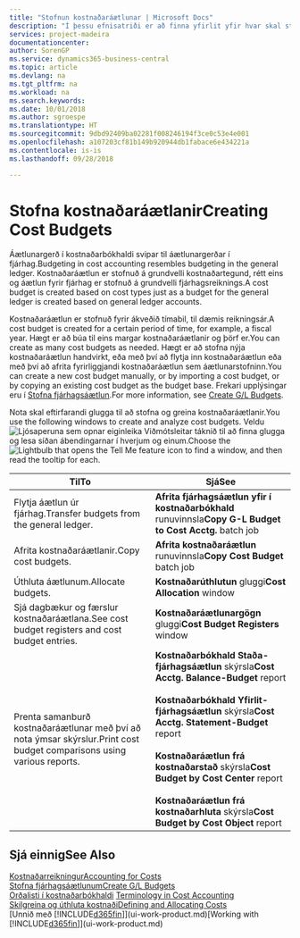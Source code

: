 ```yaml
---
title: "Stofnun kostnaðaráætlunar | Microsoft Docs"
description: "Í þessu efnisatriði er að finna yfirlit yfir hvar skal stofna og greina kostnaðaráætlanir."
services: project-madeira
documentationcenter: 
author: SorenGP
ms.service: dynamics365-business-central
ms.topic: article
ms.devlang: na
ms.tgt_pltfrm: na
ms.workload: na
ms.search.keywords: 
ms.date: 10/01/2018
ms.author: sgroespe
ms.translationtype: HT
ms.sourcegitcommit: 9dbd92409ba02281f008246194f3ce0c53e4e001
ms.openlocfilehash: a107203cf81b149b920944db1fabace6e434221a
ms.contentlocale: is-is
ms.lasthandoff: 09/28/2018

---
```

# <a name="creating-cost-budgets"></a><span data-ttu-id="b7e6d-103">Stofna kostnaðaráætlanir</span><span class="sxs-lookup"><span data-stu-id="b7e6d-103">Creating Cost Budgets</span></span>
<span data-ttu-id="b7e6d-104">Áætlunargerð í kostnaðarbókhaldi svipar til áætlunargerðar í fjárhag.</span><span class="sxs-lookup"><span data-stu-id="b7e6d-104">Budgeting in cost accounting resembles budgeting in the general ledger.</span></span> <span data-ttu-id="b7e6d-105">Kostnaðaráætlun er stofnuð á grundvelli kostnaðartegund, rétt eins og áætlun fyrir fjárhag er stofnuð á grundvelli fjárhagsreiknings.</span><span class="sxs-lookup"><span data-stu-id="b7e6d-105">A cost budget is created based on cost types just as a budget for the general ledger is created based on general ledger accounts.</span></span>  

<span data-ttu-id="b7e6d-106">Kostnaðaráætlun er stofnuð fyrir ákveðið tímabil, til dæmis reikningsár.</span><span class="sxs-lookup"><span data-stu-id="b7e6d-106">A cost budget is created for a certain period of time, for example, a fiscal year.</span></span> <span data-ttu-id="b7e6d-107">Hægt er að búa til eins margar kostnaðaráætlanir og þörf er.</span><span class="sxs-lookup"><span data-stu-id="b7e6d-107">You can create as many cost budgets as needed.</span></span> <span data-ttu-id="b7e6d-108">Hægt er að stofna nýja kostnaðaráætlun handvirkt, eða með því að flytja inn kostnaðaráætlun eða með því að afrita fyrirliggjandi kostnaðaráætlun sem áætlunarstofninn.</span><span class="sxs-lookup"><span data-stu-id="b7e6d-108">You can create a new cost budget manually, or by importing a cost budget, or by copying an existing cost budget as the budget base.</span></span> <span data-ttu-id="b7e6d-109">Frekari upplýsingar eru í [Stofna fjárhagsáætlun](finance-how-create-budgets.md).</span><span class="sxs-lookup"><span data-stu-id="b7e6d-109">For more information, see [Create G/L Budgets](finance-how-create-budgets.md).</span></span>

<span data-ttu-id="b7e6d-110">Nota skal eftirfarandi glugga til að stofna og greina kostnaðaráætlanir.</span><span class="sxs-lookup"><span data-stu-id="b7e6d-110">You use the following windows to create and analyze cost budgets.</span></span> <span data-ttu-id="b7e6d-111">Veldu ![Ljósaperuna sem opnar eiginleika Viðmótsleitar](media/ui-search/search_small.png "Segðu mér hvað þú vilt gera") táknið til að finna glugga og lesa síðan ábendingarnar í hverjum og einum.</span><span class="sxs-lookup"><span data-stu-id="b7e6d-111">Choose the ![Lightbulb that opens the Tell Me feature](media/ui-search/search_small.png "Tell me what you want to do") icon to find a window, and then read the tooltip for each.</span></span>

|<span data-ttu-id="b7e6d-112">Til</span><span class="sxs-lookup"><span data-stu-id="b7e6d-112">To</span></span>|<span data-ttu-id="b7e6d-113">Sjá</span><span class="sxs-lookup"><span data-stu-id="b7e6d-113">See</span></span>|  
|--------|---------|  
|<span data-ttu-id="b7e6d-114">Flytja áætlun úr fjárhag.</span><span class="sxs-lookup"><span data-stu-id="b7e6d-114">Transfer budgets from the general ledger.</span></span>|<span data-ttu-id="b7e6d-115">**Afrita fjárhagsáætlun yfir í kostnaðarbókhald** runuvinnsla</span><span class="sxs-lookup"><span data-stu-id="b7e6d-115">**Copy G-L Budget to Cost Acctg.** batch job</span></span>|  
|<span data-ttu-id="b7e6d-116">Afrita kostnaðaráætlanir.</span><span class="sxs-lookup"><span data-stu-id="b7e6d-116">Copy cost budgets.</span></span>|<span data-ttu-id="b7e6d-117">**Afrita kostnaðaráætlun** runuvinnsla</span><span class="sxs-lookup"><span data-stu-id="b7e6d-117">**Copy Cost Budget** batch job</span></span>|  
|<span data-ttu-id="b7e6d-118">Úthluta áætlunum.</span><span class="sxs-lookup"><span data-stu-id="b7e6d-118">Allocate budgets.</span></span>|<span data-ttu-id="b7e6d-119">**Kostnaðarúthlutun** gluggi</span><span class="sxs-lookup"><span data-stu-id="b7e6d-119">**Cost Allocation** window</span></span>|  
|<span data-ttu-id="b7e6d-120">Sjá dagbækur og færslur kostnaðaráætlana.</span><span class="sxs-lookup"><span data-stu-id="b7e6d-120">See cost budget registers and cost budget entries.</span></span>|<span data-ttu-id="b7e6d-121">**Kostnaðaráætlunargögn** gluggi</span><span class="sxs-lookup"><span data-stu-id="b7e6d-121">**Cost Budget Registers** window</span></span>|  
|<span data-ttu-id="b7e6d-122">Prenta samanburð kostnaðaráætlunar með því að nota ýmsar skýrslur.</span><span class="sxs-lookup"><span data-stu-id="b7e6d-122">Print cost budget comparisons using various reports.</span></span>|<span data-ttu-id="b7e6d-123">**Kostnaðarbókhald Staða-fjárhagsáætlun** skýrsla</span><span class="sxs-lookup"><span data-stu-id="b7e6d-123">**Cost Acctg. Balance-Budget** report</span></span><br /><br /> <span data-ttu-id="b7e6d-124">**Kostnaðarbókhald Yfirlit-fjárhagsáætlun** skýrsla</span><span class="sxs-lookup"><span data-stu-id="b7e6d-124">**Cost Acctg. Statement-Budget** report</span></span><br /><br /> <span data-ttu-id="b7e6d-125">**Kostnaðaráætlun frá kostnaðarstað** skýrsla</span><span class="sxs-lookup"><span data-stu-id="b7e6d-125">**Cost Budget by Cost Center** report</span></span><br /><br /> <span data-ttu-id="b7e6d-126">**Kostnaðaráætlun frá kostnaðarhluta** skýrsla</span><span class="sxs-lookup"><span data-stu-id="b7e6d-126">**Cost Budget by Cost Object** report</span></span>|  

## <a name="see-also"></a><span data-ttu-id="b7e6d-127">Sjá einnig</span><span class="sxs-lookup"><span data-stu-id="b7e6d-127">See Also</span></span>  
[<span data-ttu-id="b7e6d-128">Kostnaðarreikningur</span><span class="sxs-lookup"><span data-stu-id="b7e6d-128">Accounting for Costs</span></span>](finance-manage-cost-accounting.md)  
[<span data-ttu-id="b7e6d-129">Stofna fjárhagsáætlunum</span><span class="sxs-lookup"><span data-stu-id="b7e6d-129">Create G/L Budgets</span></span>](finance-how-create-budgets.md)  
<span data-ttu-id="b7e6d-130">[Orðalisti í kostnaðarbókhaldi](finance-terminology-in-cost-accounting.md) </span><span class="sxs-lookup"><span data-stu-id="b7e6d-130">[Terminology in Cost Accounting](finance-terminology-in-cost-accounting.md) </span></span>  
[<span data-ttu-id="b7e6d-131">Skilgreina og úthluta kostnaði</span><span class="sxs-lookup"><span data-stu-id="b7e6d-131">Defining and Allocating Costs</span></span>](finance-define-and-allocate-costs.md)  
<span data-ttu-id="b7e6d-132">[Unnið með [!INCLUDE[d365fin](includes/d365fin_md.md)]](ui-work-product.md)</span><span class="sxs-lookup"><span data-stu-id="b7e6d-132">[Working with [!INCLUDE[d365fin](includes/d365fin_md.md)]](ui-work-product.md)</span></span>

